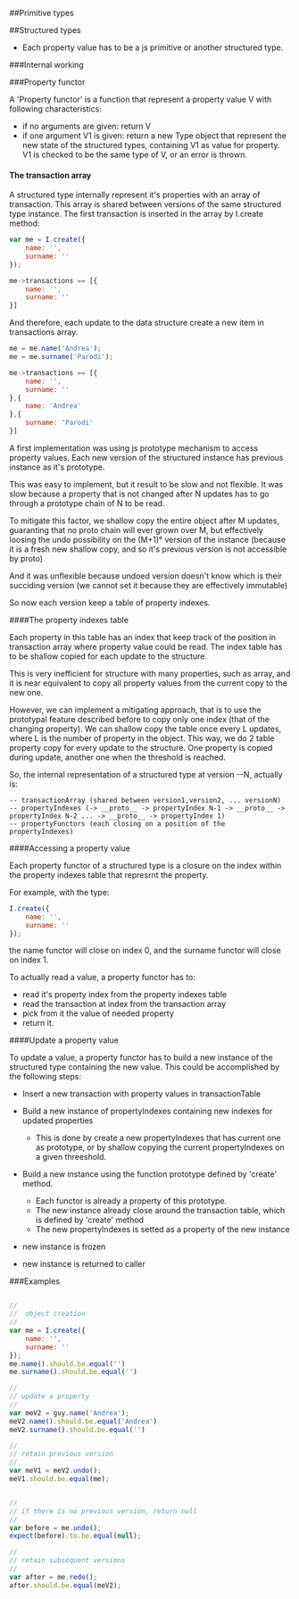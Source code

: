##Primitive types

##Structured types

* Each property value has to be a js primitive or another structured type.




###Internal working

###Property functor

A 'Property functor' is a function that represent a property value V with following characteristics:

* if no arguments are given: return V 
* if one argument V1 is given: return a new Type object that represent the new state of the structured types, containing V1 as value for property. 
V1 is checked to be the same type of V, or an error is thrown.


#### The transaction array

A structured type internally represent it's properties with an array of 
transaction. This array is shared between versions of the same structured type instance. 
The first transaction is inserted in the array by I.create method:

```javascript
var me = I.create({
    name: '',
    surname: ''
});

me->transactions == [{
    name: '',
    surname: ''
}]
```

And therefore, each update to the data structure create a new item in transactions array.

```javascript
me = me.name('Andrea');
me = me.surname('Parodi');

me->transactions == [{
    name: '',
    surname: ''
},{
    name: 'Andrea'
},{
    surname: 'Parodi'
}]
```


A first implementation was using js prototype mechanism to access
property values. Each new version of the structured instance has
previous instance as it's prototype. 

This was easy to implement, but it result to be slow and not flexible.
It was slow because a property that is not changed after N updates has to go through a prototype chain of N to be read.

To mitigate this factor, we shallow copy the entire object after M updates,
guaranting that no proto chain will ever grown over M, but effectively loosing the undo possibility on the (M+1)° version of the instance (because it is a fresh new shallow copy, and so it's previous version is not accessible by proto)

And it was unflexible because undoed version doesn't know which is their
succiding version (we cannot set it because they are effectively immutable)

So now each version keep a table of property indexes. 


####The property indexes table


Each property in this table has an index that keep track of the position 
in transaction array where property value could be read.
The index table has to be shallow copied for each update to the structure.

This is very inefficient for structure with many properties, such as array,
and it is near equivalent to copy all property values from the current copy to the new one. 

However, we can implement a mitigating approach, that is to use the prototypal feature described before to copy only one index (that of the changing property). We can shallow copy the table once every L updates, where
L is the number of property in the object. This way, we do 2 table property copy for every update to the structure. One property is copied during update,
another one when the threshold is reached.


So, the internal representation of a structured type at version --N, actually is:

      
    -- transactionArray (shared between version1,version2, ... versionN)
    -- propertyIndexes (-> __proto__ -> propertyIndex N-1 -> __proto__ ->         propertyIndex N-2 ... -> __proto__ -> propertyIndex 1)
    -- propertyFunctors (each closing on a position of the propertyIndexes)
    


####Accessing a property value 

Each property functor of a structured type is a closure on the index 
within the property indexes table that represrnt the property.

For example, with the type: 

```javascript
I.create({
    name: '',
    surname: ''
});
```

the name functor will close on index 0, and the surname functor will close 
on index 1.

To actually read a value, a property functor has to:

- read it's property index from the property indexes table
- read the transaction at index from the transaction array 
- pick from it the value of needed property
- return it.


####Update a property value 

To update a value, a property functor has to build a new instance
of the structured type containing the new value. This could be accomplished 
by the following steps:

* Insert a new transaction with property values in transactionTable
* Build a new instance of propertyIndexes containing new indexes for updated properties
  - This is done by create a new propertyIndexes that has current one as prototype, or by shallow copying the current propertyIndexes on a given threeshold.
  
* Build a new instance using the function prototype defined by 'create' method.
  - Each functor is already a property of this prototype. 
  - The new instance already close around the transaction table, which is defined by 'create' method
  - The new propertyIndexes is setted as a property of the new instance

* new instance is frozen
* new instance is returned to caller





###Examples

```javascript

//
//  object creation
//
var me = I.create({
    name: '',
    surname: ''
});
me.name().should.be.equal('')
me.surname().should.be.equal('')

// 
// update a property
//
var meV2 = guy.name('Andrea');
meV2.name().should.be.equal('Andrea')
meV2.surname().should.be.equal('')

//
// retain previous version
//
var meV1 = meV2.undo();
meV1.should.be.equal(me);


//
// if there is no previous version, return null
//
var before = me.undo();
expect(before).to.be.equal(null); 

//
// retain subsequent versions
//
var after = me.redo();
after.should.be.equal(meV2);

```